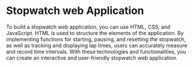 # Stopwatch web Application

To build a stopwatch web application, you can use HTML, CSS, and JavaScript. 
HTML is used to structure the elements of the application. 
By implementing functions for starting, pausing, and resetting the stopwatch, 
as well as tracking and displaying lap times, users can accurately measure and record time intervals. 
With these technologies and functionalities, you can create an interactive and user-friendly stopwatch web application.
